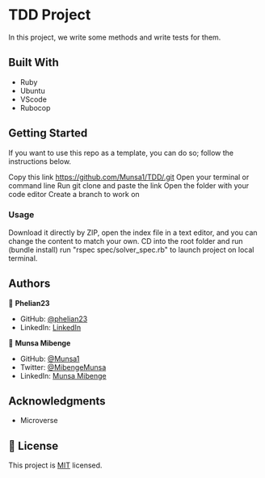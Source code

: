 # TDD Project

In this project, we write some methods and write tests for them.


## Built With

- Ruby
- Ubuntu
- VScode
- Rubocop


## Getting Started

If you want to use this repo as a template, you can do so; follow the instructions below.

Copy this link https://github.com/Munsa1/TDD/.git
Open your terminal or command line
Run git clone and paste the link
Open the folder with your code editor
Create a branch to work on

### Usage

Download it directly by ZIP, open the index file in a text editor, and you can change the content to match your own.
CD into the root folder and run (bundle install)
run "rspec spec/solver_spec.rb" to launch project on local terminal.


## Authors

👤 **Phelian23**

- GitHub: [@phelian23](https://github.com/phelian23)
- LinkedIn: [LinkedIn](https://www.linkedin.com/in/oluwafemi-awoyemi/)


👤 **Munsa Mibenge**

- GitHub: [@Munsa1](https://github.com/Munsa1/school-lib)
- Twitter: [@MibengeMunsa](https://twitter.com/MibengeMunsa)
- LinkedIn: [Munsa Mibenge](https://www.linkedin.com/in/munsa-mibenge/)

## Acknowledgments

- Microverse

## 📝 License

This project is [MIT](./MIT) licensed.

